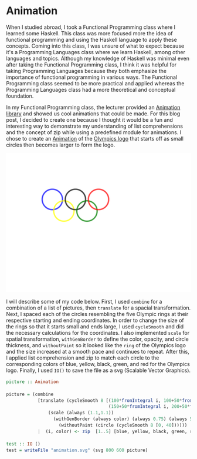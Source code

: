 # Animation

When I studied abroad, I took a Functional Programming class where I learned some Haskell. This class was more focused more the idea of functional programming and using the Haskell language to apply these concepts. Coming into this class, I was unsure of what to expect because it's a Programming Languages class where we learn Haskell, among other languages and topics. Although my knowledge of Haskell was minimal even after taking the Functional Programming class, I think it was helpful for taking Programming Languages because they both emphasize the importance of functional programming in various ways. The Functional Programming class seemed to be more practical and applied whereas the Programming Languages class had a more theoretical and conceptual foundation.

In my Functional Programming class, the lecturer provided an [Animation library](Animation/Animation.hs) and showed us cool animations that could be made. For this blog post, I decided to create one because I thought it would be a fun and interesting way to demonstrate my understanding of list comprehensions and the concept of zip while using a predefined module for animations. I chose to create an [Animation](Animation/MyAnimation.hs) of the [Olympics logo](Animation/animation.svg) that starts off as small circles then becomes larger to form the logo.

![Olympics logo](Animation/animation.svg)


I will describe some of my code below. First, I used `combine` for a combination of a list of pictures, then `translate` for a spacial transformation. Next, I spaced each of the circles resembling the five Olympic rings at their respective starting and ending coordinates. In order to change the size of the rings so that it starts small and ends large, I used `cycleSmooth` and did the necessary calculations for the coordinates. I also implemented `scale` for spatial transformation, `withGenBorder` to define the color, opacity, and circle thickness, and `withoutPaint` so it looked like the `ring` of the Olympics logo and the size increased at a smooth pace and continues to repeat. After this, I applied list comprehension and zip to match each circle to the corresponding colors of blue, yellow, black, green, and red for the Olympics logo. Finally, I used `IO()` to save the file as a svg (Scalable Vector Graphics).

```Haskell
picture :: Animation

picture = (combine
            [translate (cycleSmooth 8 [(100*fromIntegral i, 100+50*fromIntegral((i+1) `mod` 2)),
                                       (150+50*fromIntegral i, 200+50*fromIntegral((i+1) `mod` 2))])
                (scale (always (1.1,1.1))
                  (withGenBorder (always color) (always 0.75) (always 5)
                    (withoutPaint (circle (cycleSmooth 8 [0, 40])))))
            |  (i, color) <- zip  [1..5] [blue, yellow, black, green, red]])

test :: IO ()
test = writeFile "animation.svg" (svg 800 600 picture)
```
